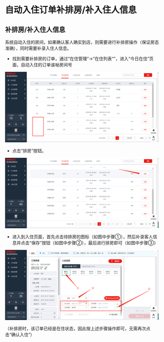 # 自动入住订单补排房/补入住人信息

## 补排房/补入住人信息

系统自动入住的房间，如果确认客人确实到店，则需要进行补排房操作（保证房态准确），同时需要补录入住人信息。

* 找到需要补排房的订单，通过“在住管理“→“在住列表“”，进入“今日在住”页面，自动入住的订单诶呦房间号

![](../../../.gitbook/assets/image%20%28659%29.png)

* 点击“排房”按钮。

![](../../../.gitbook/assets/image%20%28242%29.png)

* 进入到入住页面，首先点击待排房的图标（如图中步骤①），然后补录客人信息并点击“保存”按钮（如图中步骤②），最后进行排房即可（如图中步骤③）

![](../../../.gitbook/assets/image%20%2810%29.png)

（补排房时，该订单已经是在住状态，因此按上述步骤操作即可，无需再次点击“确认入住”）

